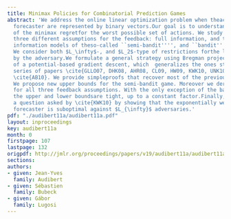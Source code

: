 ```yaml
---
title: Minimax Policies for Combinatorial Prediction Games
abstract: 'We address the online linear optimization problem when theactions of the
  forecaster are represented by binary vectors.Our goal is to understand the magnitude
  of the minimax regretfor the worst possible set of actions. We study the problemunder
  three different assumptions for the feedback: full information, and the partial
  information models of theso-called ``semi-bandit'''', and ``bandit'''' problems.
  We consider both $L_\infty$-, and $L_2$-type of restrictions forthe losses assigned
  by the adversary.We formulate a general strategy using Bregman projections on top
  of a potential-based gradient descent, which  generalizes the ones studied in the
  series of papers \cite{GLLO07, DHK08, AHR08, CL09, HW09, KWK10, UNK10, KRS10} and
  \cite{AB10}. We provide simpleproofs that recover most of the previous results.
  We propose new upper bounds for the semi-bandit game. Moreover we derive lower bounds
  for all three feedback assumptions. With the only exception of the bandit game,
  the upper and lower boundsare tight, up to a constant factor.Finally, we answer
  a question asked by \cite{KWK10} by showing that the exponentially weighted average
  forecaster is suboptimal against $L_{\infty}$ adversaries.'
pdf: "./audibert11a/audibert11a.pdf"
layout: inproceedings
key: audibert11a
month: 0
firstpage: 107
lastpage: 132
origpdf: http://jmlr.org/proceedings/papers/v19/audibert11a/audibert11a.pdf
sections: 
authors:
- given: Jean-Yves
  family: Audibert
- given: Sébastien
  family: Bubeck
- given: Gábor
  family: Lugosi
---
```

